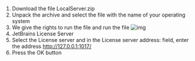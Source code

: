 1. Download the file LocalServer.zip
2. Unpack the archive and select the file with the name of your operating system
3. We give the rights to run the file and run the file
![img](https://i1.wp.com/jetbrains-server.ru/wp-content/uploads/2017/03/jetbrains_local.png?w=539&ssl=1)
4. JetBrains License Server
5. Select the License server and in the License server address: field, enter the address http://127.0.0.1:1017/
6. Press the OK button
